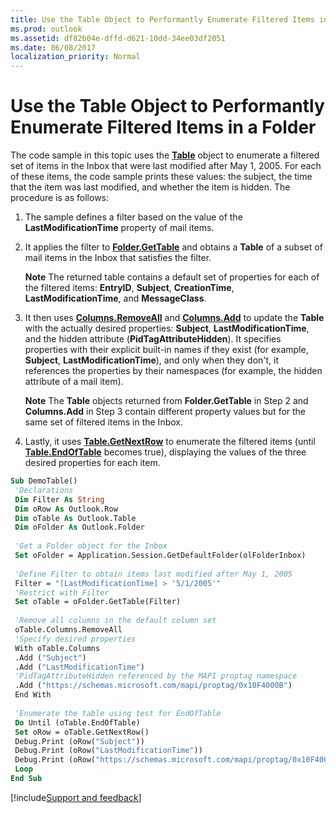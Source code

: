 ```yaml
---
title: Use the Table Object to Performantly Enumerate Filtered Items in a Folder
ms.prod: outlook
ms.assetid: df82b04e-dffd-d621-10dd-34ee03df2051
ms.date: 06/08/2017
localization_priority: Normal
---
```



# Use the Table Object to Performantly Enumerate Filtered Items in a Folder

The code sample in this topic uses the  **[Table](../../../api/Outlook.Table.md)** object to enumerate a filtered set of items in the Inbox that were last modified after May 1, 2005. For each of these items, the code sample prints these values: the subject, the time that the item was last modified, and whether the item is hidden. The procedure is as follows:


1. The sample defines a filter based on the value of the  **LastModificationTime** property of mail items.
    
2. It applies the filter to  **[Folder.GetTable](../../../api/Outlook.Folder.GetTable.md)** and obtains a **Table** of a subset of mail items in the Inbox that satisfies the filter.
    
     **Note**  The returned table contains a default set of properties for each of the filtered items:  **EntryID**,  **Subject**,  **CreationTime**,  **LastModificationTime**, and  **MessageClass**. 
3. It then uses  **[Columns.RemoveAll](../../../api/Outlook.Columns.RemoveAll.md)** and **[Columns.Add](../../../api/Outlook.Columns.Add.md)** to update the **Table** with the actually desired properties: **Subject**,  **LastModificationTime**, and the hidden attribute (**PidTagAttributeHidden**). It specifies properties with their explicit built-in names if they exist (for example,  **Subject**,  **LastModificationTime**), and only when they don't, it references the properties by their namespaces (for example, the hidden attribute of a mail item).
    
     **Note**  The  **Table** objects returned from **Folder.GetTable** in Step 2 and **Columns.Add** in Step 3 contain different property values but for the same set of filtered items in the Inbox.
4. Lastly, it uses  **[Table.GetNextRow](../../../api/Outlook.Table.GetNextRow.md)** to enumerate the filtered items (until **[Table.EndOfTable](../../../api/Outlook.Table.EndOfTable.md)** becomes true), displaying the values of the three desired properties for each item.
    






```vb
Sub DemoTable() 
 'Declarations 
 Dim Filter As String 
 Dim oRow As Outlook.Row 
 Dim oTable As Outlook.Table 
 Dim oFolder As Outlook.Folder 
 
 'Get a Folder object for the Inbox 
 Set oFolder = Application.Session.GetDefaultFolder(olFolderInbox) 
 
 'Define Filter to obtain items last modified after May 1, 2005 
 Filter = "[LastModificationTime] > '5/1/2005'" 
 'Restrict with Filter 
 Set oTable = oFolder.GetTable(Filter) 
 
 'Remove all columns in the default column set 
 oTable.Columns.RemoveAll 
 'Specify desired properties 
 With oTable.Columns 
 .Add ("Subject") 
 .Add ("LastModificationTime") 
 'PidTagAttributeHidden referenced by the MAPI proptag namespace 
 .Add ("https://schemas.microsoft.com/mapi/proptag/0x10F4000B") 
 End With 
 
 'Enumerate the table using test for EndOfTable 
 Do Until (oTable.EndOfTable) 
 Set oRow = oTable.GetNextRow() 
 Debug.Print (oRow("Subject")) 
 Debug.Print (oRow("LastModificationTime")) 
 Debug.Print (oRow("https://schemas.microsoft.com/mapi/proptag/0x10F4000B")) 
 Loop 
End Sub
```

[!include[Support and feedback](~/includes/feedback-boilerplate.md)]